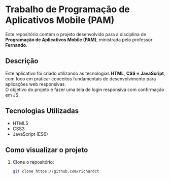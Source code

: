 # Trabalho de Programação de Aplicativos Mobile (PAM)

Este repositório contém o projeto desenvolvido para a disciplina de **Programação de Aplicativos Mobile (PAM)**, ministrada pelo professor **Fernando**.

## Descrição

Este aplicativo foi criado utilizando as tecnologias **HTML**, **CSS** e **JavaScript**, com foco em praticar conceitos fundamentais de desenvolvimento para aplicações web responsivas.  
O objetivo do projeto é fazer uma tela de login responsiva com confirmação em JS.

## Tecnologias Utilizadas

- HTML5
- CSS3
- JavaScript (ES6)

## Como visualizar o projeto

1. Clone o repositório:
   ```bash
   git clone https://github.com/richardct
